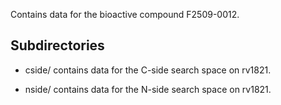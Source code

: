 Contains data for the bioactive compound F2509-0012.

## Subdirectories

- cside/ contains data for the C-side search space on rv1821.

- nside/ contains data for the N-side search space on rv1821.

